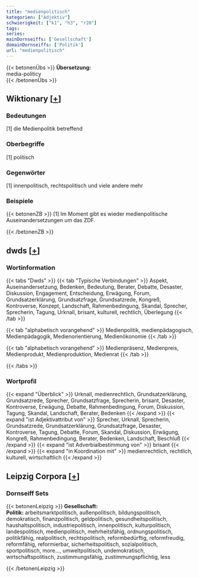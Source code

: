 ```yaml
---
title: "medienpolitisch"
kategorien: ["Adjektiv"]
schwierigkeit: ["k1", "h3", "r20"]
tags:
series:
mainDornseiffs: ['Gesellschaft']
domainDornseiffs: ['Politik']
url: "medienpolitisch"
---
```


{{< betonenÜbs >}}
**Übersetzung:**  
media-politicy  
{{< /betonenÜbs >}}

## Wiktionary [[+](https://de.wiktionary.org/wiki/medienpolitisch)]

### Bedeutungen
[1] die Medienpolitik betreffend  

### Oberbegriffe
[1] politisch  

### Gegenwörter
[1] innenpolitisch, rechtspolitisch und viele andere mehr  

### Beispiele
{{< betonenZB >}}
[1] Im Moment gibt es wieder medienpolitische Auseinandersetzungen um das ZDF.  

{{< /betonenZB >}}


## dwds [[+](https://www.dwds.de/wb/medienpolitisch)]

### Wortinformation
{{< tabs "Dwds" >}}
{{< tab "Typische Verbindungen" >}}
Aspekt, Auseinandersetzung, Bedenken, Bedeutung, Berater, Debatte, Desaster, Diskussion, Engagement, Entscheidung, Erwägung, Forum, Grundsatzerklärung, Grundsatzfrage, Grundsatzrede, Kongreß, Kontroverse, Konzept, Landschaft, Rahmenbedingung, Skandal, Sprecher, Sprecherin, Tagung, Urknall, brisant, kulturell, rechtlich, Überlegung
{{< /tab >}}

{{< tab "alphabetisch vorangehend" >}}
Medienpolitik, medienpädagogisch, Medienpädagogik, Medienorientierung, Medienökonomie
{{< /tab >}}

{{< tab "alphabetisch vorangehend" >}}
Medienpräsenz, Medienpreis, Medienprodukt, Medienproduktion, Medienrat
{{< /tab >}}

{{< /tabs >}}

### Wortprofil
{{< expand "Überblick" >}} Urknall, medienrechtlich, Grundsatzerklärung, Grundsatzrede, Sprecher, Grundsatzfrage, Sprecherin, brisant, Desaster, Kontroverse, Erwägung, Debatte, Rahmenbedingung, Forum, Diskussion, Tagung, Skandal, Landschaft, Berater, Bedenken {{< /expand >}}
{{< expand "ist Adjektivattribut von" >}} Sprecher, Urknall, Sprecherin, Grundsatzrede, Grundsatzerklärung, Grundsatzfrage, Desaster, Kontroverse, Tagung, Debatte, Forum, Skandal, Diskussion, Erwägung, Kongreß, Rahmenbedingung, Berater, Bedenken, Landschaft, Beschluß {{< /expand >}}
{{< expand "ist Adverbialbestimmung von" >}} brisant {{< /expand >}}
{{< expand "in Koordination mit" >}} medienrechtlich, rechtlich, kulturell, wirtschaftlich {{< /expand >}}

## Leipzig Corpora [[+](https://corpora.uni-leipzig.de/en/res?word=medienpolitisch&corpusId=deu_newscrawl-public_2018)]

### Dornseiff Sets
{{< betonenLeipzig >}}
**Gesellschaft:**  
**Politik:** arbeitsmarktpolitisch, außenpolitisch, bildungspolitisch, demokratisch, finanzpolitisch, geldpolitisch, gesundheitspolitisch, haushaltspolitisch, industriepolitisch, innenpolitisch, kulturpolitisch, landespolitisch, medienpolitisch, mehrheitsfähig, ordnungspolitisch, politikfähig, realpolitisch, rechtspolitisch, reformbedürftig, reformfreudig, reformfähig, reformierbar, sicherheitspolitisch, sozialpolitisch, sportpolitisch, more..., umweltpolitisch, undemokratisch, wirtschaftspolitisch, zustimmungsfähig, zustimmungspflichtig, less  

{{< /betonenLeipzig >}}
